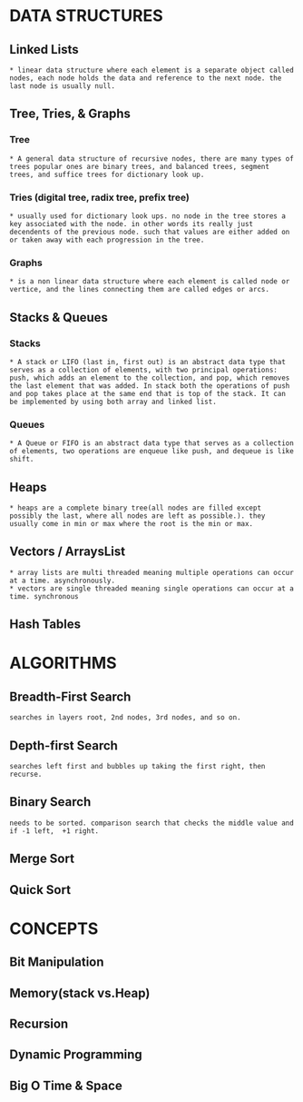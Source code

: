 # DATA STRUCTURES
  ## Linked Lists
    * linear data structure where each element is a separate object called nodes, each node holds the data and reference to the next node. the last node is usually null.
  ## Tree, Tries, & Graphs
  ### Tree
    * A general data structure of recursive nodes, there are many types of trees popular ones are binary trees, and balanced trees, segment trees, and suffice trees for dictionary look up. 
  ### Tries (digital tree, radix tree, prefix tree)
    * usually used for dictionary look ups. no node in the tree stores a key associated with the node. in other words its really just decendents of the previous node. such that values are either added on or taken away with each progression in the tree. 
  ### Graphs
    * is a non linear data structure where each element is called node or vertice, and the lines connecting them are called edges or arcs.
  ## Stacks & Queues
  ### Stacks
    * A stack or LIFO (last in, first out) is an abstract data type that serves as a collection of elements, with two principal operations: push, which adds an element to the collection, and pop, which removes the last element that was added. In stack both the operations of push and pop takes place at the same end that is top of the stack. It can be implemented by using both array and linked list.
  ### Queues
    * A Queue or FIFO is an abstract data type that serves as a collection of elements, two operations are enqueue like push, and dequeue is like shift. 
  ## Heaps
    * heaps are a complete binary tree(all nodes are filled except possibly the last, where all nodes are left as possible.). they usually come in min or max where the root is the min or max. 
  ## Vectors / ArraysList
    * array lists are multi threaded meaning multiple operations can occur at a time. asynchronously. 
    * vectors are single threaded meaning single operations can occur at a time. synchronous
  ## Hash Tables
# ALGORITHMS
  ## Breadth-First Search
    searches in layers root, 2nd nodes, 3rd nodes, and so on. 
  ## Depth-first Search
    searches left first and bubbles up taking the first right, then recurse. 
  ## Binary Search
    needs to be sorted. comparison search that checks the middle value and if -1 left,  +1 right. 
  ## Merge Sort
  ## Quick Sort
# CONCEPTS
  ## Bit Manipulation
  ## Memory(stack vs.Heap)
  ## Recursion
  ## Dynamic Programming
  ## Big O Time & Space